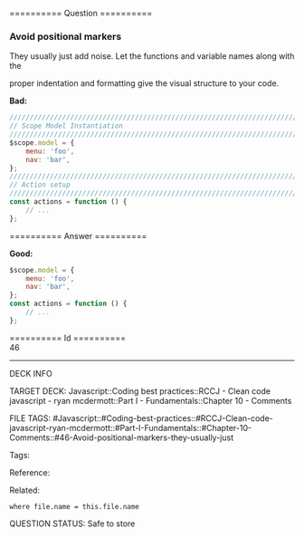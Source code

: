 ========== Question ==========  

### Avoid positional markers

They usually just add noise. Let the functions and variable names along with the

proper indentation and formatting give the visual structure to your code.

**Bad:**

```javascript
////////////////////////////////////////////////////////////////////////////////
// Scope Model Instantiation
////////////////////////////////////////////////////////////////////////////////
$scope.model = {
    menu: 'foo',
    nav: 'bar',
};
////////////////////////////////////////////////////////////////////////////////
// Action setup
////////////////////////////////////////////////////////////////////////////////
const actions = function () {
    // ...
};
```  

========== Answer ==========  

**Good:**

```javascript
$scope.model = {
    menu: 'foo',
    nav: 'bar',
};
const actions = function () {
    // ...
};
```

========== Id ==========  
46

---

DECK INFO

TARGET DECK: Javascript::Coding best practices::RCCJ - Clean code javascript - ryan mcdermott::Part I - Fundamentals::Chapter 10 - Comments

FILE TAGS: #Javascript::#Coding-best-practices::#RCCJ-Clean-code-javascript-ryan-mcdermott::#Part-I-Fundamentals::#Chapter-10-Comments::#46-Avoid-positional-markers-they-usually-just

Tags:

Reference:

Related:

```dataview
where file.name = this.file.name
```
QUESTION STATUS: Safe to store
